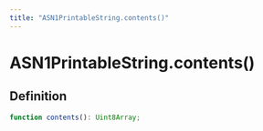 ```yaml
---
title: "ASN1PrintableString.contents()"
---
```


# ASN1PrintableString.contents()

## Definition

```ts
function contents(): Uint8Array;
```
